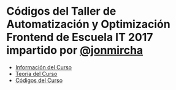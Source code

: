 # Códigos del Taller de Automatización y Optimización Frontend de Escuela IT 2017 impartido por [@jonmircha](http://jonmircha.com)

* [Información del Curso](https://escuela.it/cursos/taller-automatizacion-optimizacion-frontend)
* [Teoría del Curso](https://escuelait.github.io/taller-frontend-2017/#/)
* [Códigos del Curso](https://github.com/EscuelaIt/taller-frontend-2017)